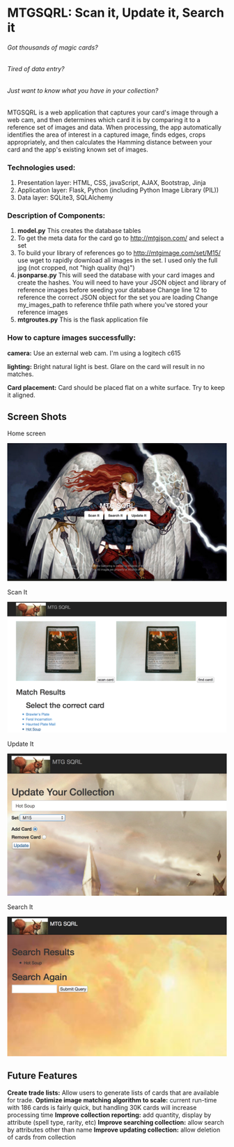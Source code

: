 # MTGSQRL: Scan it, Update it, Search it
###### Got thousands of magic cards?
###### Tired of data entry?
###### Just want to know what you have in your collection? 



MTGSQRL is a web application that captures your card's image through a web cam, and then determines which card it is by comparing it to a reference set of images and data. When processing, the app automatically identifies the area of interest in a captured image, finds edges, crops appropriately, and then calculates the Hamming distance between your card and the app's existing known set of images. 

### Technologies used:
1. Presentation layer: HTML, CSS, javaScript, AJAX, Bootstrap, Jinja
2. Application layer: Flask, Python (including Python Image Library (PIL))
3. Data layer: SQLite3, SQLAlchemy
 
### Description of Components:
1. **model.py**
This creates the database tables
2. To get the meta data for the card go to http://mtgjson.com/ and select a set 
3. To build your library of references go to http://mtgimage.com/set/M15/ 
use wget to rapidly download all images in the set. I used only the full jpg (not cropped, not "high quality (hq)")
4. **jsonparse.py**
This will seed the database with your card images and create the hashes. You will need to have your JSON object and library of reference images before seeding your database
Change line 12 to reference the correct JSON object for the set you are loading
Change my_images_path to reference thfile path where you've stored your reference images
5. **mtgroutes.py**
This is the flask application file

### How to capture images successfully:
**camera:**
Use an external web cam. I'm using a logitech c615

**lighting:**
Bright natural light is best. Glare on the card will result in no matches.

**Card placement:**
Card should be placed flat on a white surface. Try to keep it aligned. 

## Screen Shots

Home screen

![alt text](https://github.com/bizmills/MTG_Project/blob/master/app_screenshots/home.png "This is the main screen")

Scan It

![alt text](https://github.com/bizmills/MTG_Project/blob/master/app_screenshots/scan.png "note placement of cards")

Update It

![alt text](https://github.com/bizmills/MTG_Project/blob/master/app_screenshots/update.png "update collection manualy")

Search It

![alt text](https://github.com/bizmills/MTG_Project/blob/master/app_screenshots/search.png "search your collection")


## Future Features
**Create trade lists:** Allow users to generate lists of cards that are available for trade.
**Optimize image matching algorithm to scale:** current run-time with 186 cards is fairly quick, but handling 30K cards will increase processing time
**Improve collection reporting:** add quantity, display by attribute (spell type, rarity, etc)
**Improve searching collection:** allow search by attributes other than name
**Improve updating collection:** allow deletion of cards from collection